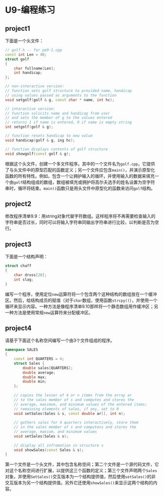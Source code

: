 # U9-编程练习

## project1

下面是一个头文件：

```C++
// golf.h -- for pe9-1.cpp
const int Len = 40;
struct golf
{
    char fullname[Len];
    int handicap;
};

// non-interactive version:
// function sets golf structure to provided name, handicap
// using values passed as arguments to the function
void setgolf(golf & g, const char * name, int hc);

// interactive version:
// function solicits name and handicap from user
// and sets the member of g to the values entered
// returns 1 if name is entered, 0 if name is empty string
int setgolf(golf & g);

// function resets handicap to new value
void handicap(golf & g, ing hc);

// function displays contents of golf structure
void showgolf(const golf & g);
```

根据这个头文件，创建一个多文件程序。其中的一个文件名为`golf.cpp`，它提供了与头文件中的原型匹配的函数定义；另一个文件应包含`main()`，并演示原型化函数的所有特性。例如，包含一个让拥护输入的循环，并使用输入的数据来填充一个由`golf`结构组成的数组，数组被填充或拥护将高尔夫选手的姓名设置为空字符串时，循环将结束。`main()`函数只是用头文件中原型化的函数来访问`golf`结构。

## project2

修改程序清单9.9：用string对象代替字符数组。这样程序将不再需要检查输入的字符串是否过长，同时可以将输入字符串同输出字符串进行比较，以判断是否为空行。

## project3

下面是一个结构声明：

```C++
struct chaff
{
    char dross[20];
    int slag;
}
```

编写一个程序，使用定位`new`运算符将一个包含两个这种结构的数组放在一个缓冲区。然后，给结构成员的赋值（对于`char`数组，使用函数`strcpy()`），并使用一个循环来显示内容。一种方法是像程序清单9.10那样将一个静态数组用作缓冲区；另一种方法是使用常规`new`运算符来分配缓冲区。

## project4

请基于下面这个名称空间编写一个由3个文件组成的程序。

```C++
namespace SALES
{
	const int QUARTERS = 4;
    struct Sales {
		double sales[QUARTERS];
        double average;
        double max;
        double min;
    };
    
    // copies the lesser of 4 or n items from the array ar
    // to the sales member of s and computes and stores the
    // average, maximum, and minimum values of the entered items;
    // remaining elements of sales, if any, set to 0
    void setSales(Sales & s, const double ar[], int n);
    
    // gathers sales for 4 quarters interactively, store them
    // in the sales member of s and computess and stores the
    // average, maxium, and minimum values
    void setSales(Sales & s);
    
    // display all infromation in structure s
    void showSales(const Sales & s);
}
```

第一个文件是一个头文件，其中包含名称空间；第二个文件是一个源代码文件，它对这个名称空间进行扩展，以提供这三个函数的定义；第三个文件声明两个`Sales`对象，并使用`SetSales()`交互版本为一个结构提供值，然后使用`setSales()`的非交互版本为另一个结构提供值。另外它还使用`showSales()`来显示这两个结构的内容。